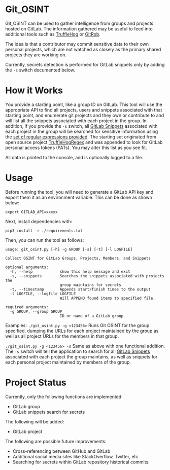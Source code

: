 # Git_OSINT

Git_OSINT can be used to gather intelligence from groups and projects hosted on GitLab. The information gathered may be 
useful to feed into additional tools such as [TruffleHog](https://github.com/dxa4481/truffleHog) 
or [GitRob](https://github.com/michenriksen/gitrob).

The idea is that a contributor may commit sensitive data to their own personal projects, which are not watched as 
closely as the primary shared projects they are working on.

Currently, secrets detection is performed for GitLab snippets only by adding the `-s` switch documented below.

# How it Works

You provide a starting point, like a group ID on GitLab. This tool will use the appropriate API to find all projects, 
users and snippets associated with that starting point, and enumerate git projects and they own or contribute to and 
will list all the snippets associated with each project in the group. In addition, if you provide the `-s` switch, all
[GitLab Snippets](https://docs.gitlab.com/ee/user/snippets.html) associated with each project in the group will be 
searched for sensitive information using the [set of regular expressions provided](./regexes.json). The starting set 
originated from open source project [TruffleHogRegex](https://github.com/dxa4481/truffleHogRegexes) and was 
appended to look for GitLab personal access tokens (PATs). You may alter this list as you see fit.

All data is printed to the console, and is optionally logged to a file.

# Usage

Before running the tool, you will need to generate a GitLab API key and export them 
it as an environment variable. This can be done as shown below:

``` 
export GITLAB_API=xxxxx
```

Next, install dependencies with:

``` 
pip3 install -r ./requirements.txt
```

Then, you can run the tool as follows:

``` 
usage: git_osint.py [-h] -g GROUP [-s] [-t] [-l LOGFILE]

Collect OSINT for GitLab Groups, Projects, Members, and Snippets

optional arguments:
  -h, --help            show this help message and exit
  -s, --snippets        Searches the snippets associated with projects the
                        group maintains for secrets
  -t, --timestamp       Appends start/finish times to the output
  -l LOGFILE, --logfile LOGFILE
                        Will APPEND found items to specified file.

required arguments:
  -g GROUP, --group GROUP
                        ID or name of a GitLab group
```

Examples:
`./git_osint.py -g <123456>` 
Runs Git OSINT for the group specified, dumping the URLs for each project maintained by the group as well as all project
URLs for the members in that group.

`./git_osint.py -g <123456> -s` 
Same as above with one functional addition. The `-s` switch will tell the application to search for all 
[GitLab Snippets](https://docs.gitlab.com/ee/user/snippets.html) associated with each project the group maintains, as
well as snippets for each personal project maintained by members of the group.

# Project Status

Currently, only the following functions are implemented:

* GitLab group
* GitLab snippets search for secrets

The following will be added:

* GitLab project

The following are possible future improvements:

* Cross-referencing between GitHub and GitLab
* Additional social media sites like StackOverflow, Twitter, etc
* Searching for secrets within GitLab repository historical commits.

